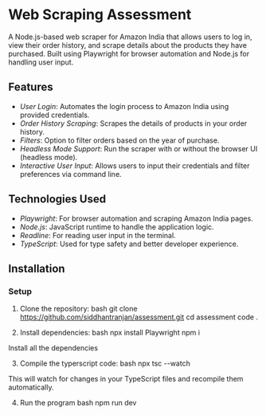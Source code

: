 # Web Scraping Assessment

A Node.js-based web scraper for Amazon India that allows users to log in, view their order history, and scrape details about the products they have purchased. Built using Playwright for browser automation and Node.js for handling user input.


## Features
- *User Login*: Automates the login process to Amazon India using provided credentials.
- *Order History Scraping*: Scrapes the details of products in your order history.
- *Filters*: Option to filter orders based on the year of purchase.
- *Headless Mode Support*: Run the scraper with or without the browser UI (headless mode).
- *Interactive User Input*: Allows users to input their credentials and filter preferences via command line.

## Technologies Used
- *Playwright*: For browser automation and scraping Amazon India pages.
- *Node.js*: JavaScript runtime to handle the application logic.
- *Readline*: For reading user input in the terminal.
- *TypeScript*: Used for type safety and better developer experience.

## Installation


### Setup
1. Clone the repository:
   bash
   git clone https://github.com/siddhantranjan/assessment.git
   cd assessment
   code .

2. Install dependencies:
   bash
   npx install Playwright
   npm i

Install all the dependencies   
   
3. Compile the typerscript code:
     bash
    npx tsc --watch
    
This will watch for changes in your TypeScript files and recompile them automatically.

4. Run the program
    bash 
   npm run dev